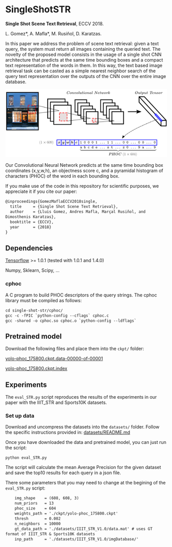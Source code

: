 # SingleShotSTR

**Single Shot Scene Text Retrieval**, ECCV 2018.

L. Gomez*, A. Mafla*, M. Rusiñol, D. Karatzas.

In this paper we address the problem of scene text retrieval: given a text query, the system must return all images containing the queried text. The novelty of the proposed model consists in the usage of a single shot CNN architecture that predicts at the same time bounding boxes and a compact text representation of the words in them. In this way, the text based image retrieval task can be casted as a simple nearest neighbor search of the query text representation over the outputs of the CNN over the entire image database.

![SingleShotSTR diagram](./singleshotstr.png)

Our Convolutional Neural Network predicts at the same time bounding box coordinates (x,y,w,h), an objectness score c, and a pyramidal histogram of characters (PHOC) of the word in each bounding box.

If you make use of the code in this repository for scientific purposes, we appreciate it if you cite our paper:

```
@inproceedings{GomezMaflaECCV2018single,
  title     = {Single Shot Scene Text Retrieval},
  author    = {Lluis Gomez, Andres Mafla, Marçal Rusiñol, and Dimosthenis Karatzas},
  booktitle = {ECCV},
  year      = {2018}
}
```

## Dependencies

[Tensorflow](https://www.tensorflow.org/) >= 1.0.1 (tested with 1.0.1 and 1.4.0)

Numpy, Sklearn, Scipy, ...

### cphoc

A C program to build PHOC descriptors of the query strings. The cphoc library must be compiled as follows:

```
cd single-shot-str/cphoc/
gcc -c -fPIC `python-config --cflags` cphoc.c
gcc -shared -o cphoc.so cphoc.o `python-config --ldflags`
```

## Pretrained model

Download the following files and place them into the ``ckpt/`` folder:

[yolo-phoc_175800.ckpt.data-00000-of-00001](https://drive.google.com/open?id=1L0NCJP52q_hLMcYIxJJV9FvZo9XC9-bT)

[yolo-phoc_175800.ckpt.index](https://drive.google.com/open?id=1nI0Z4PSG9YZQrcjfly7xMbuNns_gPGat)

## Experiments

The ``eval_STR.py`` script reproduces the results of the experiments in our paper with the IIIT\_STR and Sports10K datasets.

### Set up data

Download and uncompress the datasets into the ``datasets/`` folder. Follow the specific instructions provided in: [datasets/README.md](datasets/README.md)

Once you have downloaded the data and pretrained model, you can just run the script:

```
python eval_STR.py
```

The script will calculate the mean Average Precision for the given dataset and save the top10 results for each query in a json file.

There some parameters that you may need to change at the begining of the ``eval_STR.py`` script:

```
    img_shape    = (608, 608, 3)
    num_priors   = 13
    phoc_size    = 604
    weights_path = './ckpt/yolo-phoc_175800.ckpt'
    thresh       = 0.002
    n_neighbors  = 10000
    gt_data_path = './datasets/IIIT_STR_V1.0/data.mat' # uses GT format of IIIT_STR & Sports10K datasets
    inp_path     = './datasets/IIIT_STR_V1.0/imgDatabase/'
```


